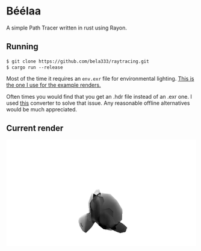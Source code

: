 # Béélaa
A simple Path Tracer written in rust using Rayon.

## Running
```
$ git clone https://github.com/bela333/raytracing.git
$ cargo run --release
```

Most of the time it requires an `env.exr` file for environmental lighting.
[This is the one I use for the example renders.](https://hdrihaven.com/hdri/?h=christmas_photo_studio_02 "This is the one I use for the example renders")

Often times you would find that you get an .hdr file instead of an .exr one.
I used [this](https://convertio.co/hdr-exr/) converter to solve that issue. Any reasonable offline alternatives would be much appreciated.

## Current render
![Current render](/image.png)
